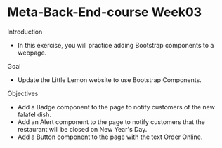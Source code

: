 # Meta-Back-End-course Week03

Introduction
 - In this exercise, you will practice adding Bootstrap components to a webpage.

Goal
- Update the Little Lemon website to use Bootstrap Components.

Objectives
  - Add a Badge component to the page to notify customers of the new falafel dish.
  - Add an Alert component to the page to notify customers that the restaurant will be closed on New Year's Day.
  - Add a Button component to the page with the text Order Online.

